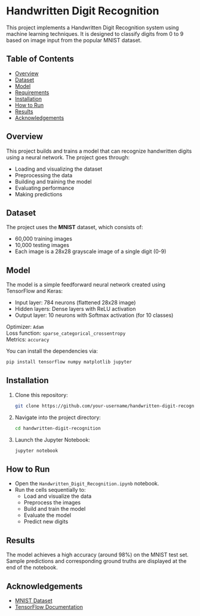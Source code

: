 # Handwritten Digit Recognition

This project implements a Handwritten Digit Recognition system using machine learning techniques. It is designed to classify digits from 0 to 9 based on image input from the popular MNIST dataset.

## Table of Contents

- [Overview](#overview)
- [Dataset](#dataset)
- [Model](#model)
- [Requirements](#requirements)
- [Installation](#installation)
- [How to Run](#how-to-run)
- [Results](#results)
- [Acknowledgements](#acknowledgements)

## Overview

This project builds and trains a model that can recognize handwritten digits using a neural network. The project goes through:
- Loading and visualizing the dataset
- Preprocessing the data
- Building and training the model
- Evaluating performance
- Making predictions

## Dataset

The project uses the **MNIST** dataset, which consists of:
- 60,000 training images
- 10,000 testing images
- Each image is a 28x28 grayscale image of a single digit (0-9)

## Model

The model is a simple feedforward neural network created using TensorFlow and Keras:
- Input layer: 784 neurons (flattened 28x28 image)
- Hidden layers: Dense layers with ReLU activation
- Output layer: 10 neurons with Softmax activation (for 10 classes)

Optimizer: `Adam`  
Loss function: `sparse_categorical_crossentropy`  
Metrics: `accuracy`



You can install the dependencies via:

```bash
pip install tensorflow numpy matplotlib jupyter
```

## Installation

1. Clone this repository:

   ```bash
   git clone https://github.com/your-username/handwritten-digit-recognition.git
   ```

2. Navigate into the project directory:

   ```bash
   cd handwritten-digit-recognition
   ```

3. Launch the Jupyter Notebook:

   ```bash
   jupyter notebook
   ```

## How to Run

- Open the `Handwritten_Digit_Recognition.ipynb` notebook.
- Run the cells sequentially to:
  - Load and visualize the data
  - Preprocess the images
  - Build and train the model
  - Evaluate the model
  - Predict new digits

## Results

The model achieves a high accuracy (around 98%) on the MNIST test set. Sample predictions and corresponding ground truths are displayed at the end of the notebook.

## Acknowledgements

- [MNIST Dataset](http://yann.lecun.com/exdb/mnist/)
- [TensorFlow Documentation](https://www.tensorflow.org/)
